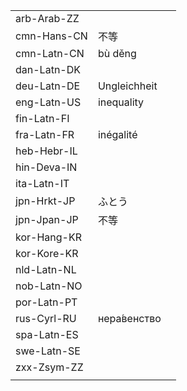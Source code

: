 | | | |
|-|-|-|
| arb-Arab-ZZ |  |  |
| cmn-Hans-CN | 不等 |  |
| cmn-Latn-CN | bù děng |  |
| dan-Latn-DK |  |  |
| deu-Latn-DE | Ungleichheit |  |
| eng-Latn-US | inequality |  |
| fin-Latn-FI |  |  |
| fra-Latn-FR | inégalité |  |
| heb-Hebr-IL |  |  |
| hin-Deva-IN |  |  |
| ita-Latn-IT |  |  |
| jpn-Hrkt-JP | ふとう |  |
| jpn-Jpan-JP | 不等 |  |
| kor-Hang-KR |  |  |
| kor-Kore-KR |  |  |
| nld-Latn-NL |  |  |
| nob-Latn-NO |  |  |
| por-Latn-PT |  |  |
| rus-Cyrl-RU | нера́венство |  |
| spa-Latn-ES |  |  |
| swe-Latn-SE |  |  |
| zxx-Zsym-ZZ |  |  |
|  |  |  |
